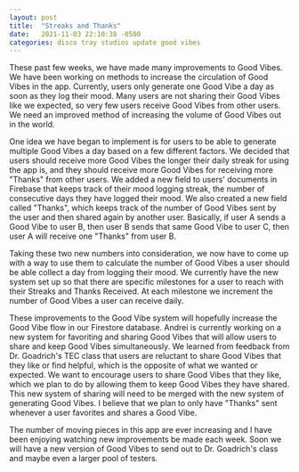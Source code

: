 ```yaml
---
layout: post
title:  "Streaks and Thanks"
date:   2021-11-03 22:10:38 -0500
categories: disco tray studios update good vibes
---
```

These past few weeks, we have made many improvements to Good Vibes. We have been working on methods to increase the circulation of Good Vibes in the app. Currently, users only generate one Good Vibe a day as soon as they log their mood. Many users are not sharing their Good Vibes like we expected, so very few users receive Good Vibes from other users. We need an improved method of increasing the volume of Good Vibes out in the world. 

One idea we have began to implement is for users to be able to generate multiple Good Vibes a day based on a few different factors. We decided that users should receive more Good Vibes the longer their daily streak for using the app is, and they should receive more Good Vibes for receiving more "Thanks" from other users. We added a new field to users' documents in Firebase that keeps track of their mood logging streak, the number of consecutive days they have logged their mood. We also created a new field called "Thanks", which keeps track of the number of Good Vibes sent by the user and then shared again by another user. Basically, if user A sends a Good Vibe to user B, then user B sends that same Good Vibe to user C, then user A will receive one "Thanks" from user B. 

Taking these two new numbers into consideration, we now have to come up with a way to use them to calculate the number of Good Vibes a user should be able collect a day from logging their mood. We currently have the new system set up so that there are specific milestones for a user to reach with their Streaks and Thanks Received. At each milestone we increment the number of Good Vibes a user can receive daily. 

These improvements to the Good Vibe system will hopefully increase the Good Vibe flow in our Firestore database. Andrei is currently working on a new system for favoriting and sharing Good Vibes that will allow users to share and keep Good Vibes simultaneously. We learned from feedback from Dr. Goadrich's TEC class that users are reluctant to share Good Vibes that they like or find helpful, which is the opposite of what we wanted or expected. We want to encourage users to share Good Vibes that they like, which we plan to do by allowing them to keep Good Vibes they have shared. This new system of sharing will need to be merged with the new system of generating Good Vibes. I believe that we plan to only have "Thanks" sent whenever a user favorites and shares a Good Vibe.

The number of moving pieces in this app are ever increasing and I have been enjoying watching new improvements be made each week. Soon we will have a new version of Good Vibes to send out to Dr. Goadrich's class and maybe even a larger pool of testers. 
